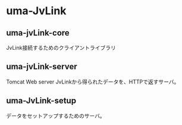 # uma-JvLink

## uma-jvLink-core
JvLink接続するためのクライアントライブラリ


## uma-jvLink-server
Tomcat Web server
JvLinkから得られたデータを、HTTPで返すサーバ。

## uma-JvLink-setup
データをセットアップするためのサーバ。


